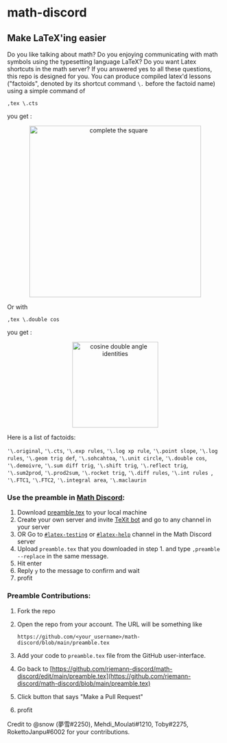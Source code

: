 # math-discord

## Make LaTeX'ing easier
Do you like talking about math? Do you enjoying communicating with math symbols using the typesetting language LaTeX? Do you want Latex shortcuts in the math server? If you answered yes to all these questions, this repo is designed for you. You can produce compiled latex'd lessons ("factoids", denoted by its shortcut command `\.` before the factoid name) using a simple command of 

`,tex \.cts`

you get : 
<div align="center">
<img src="https://raw.githubusercontent.com/riemann-discord/math-discord/main/img/cts.png" alt="complete the square" height="400px"/>
</div>

<!-- ![complete the square](https://raw.githubusercontent.com/riemann-discord/math-discord/main/img/cts.png) -->

Or with 

`,tex \.double cos`

you get : 
<div align="center">
<img src="https://raw.githubusercontent.com/riemann-discord/math-discord/main/img/double-cos.png" alt="cosine double angle identities" height="200px"/>
</div>

<!-- ![cosine double angle identities](https://raw.githubusercontent.com/riemann-discord/math-discord/main/img/double-cos.png) -->

Here is a list of factoids:

`'\.original`,
`'\.cts`,
`'\.exp rules`,
`'\.log xp rule`,
`'\.point slope`,
`'\.log rules`,
`'\.geom trig def`,
`'\.sohcahtoa`,
`'\.unit circle`,
`'\.double cos`,
`'\.demoivre`,
`'\.sum diff trig`,
`'\.shift trig`,
`'\.reflect trig`,
`'\.sum2prod`,
`'\.prod2sum`,
`'\.rocket trig`,
`'\.diff rules`,
`'\.int rules `,
`'\.FTC1`,
`'\.FTC2`,
`'\.integral area`,
`'\.maclaurin`

### Use the preamble in [Math Discord](https://discord.gg/math):
1. Download [preamble.tex](https://github.com/riemann-discord/math-discord/blob/main/preamble.tex) to your local machine
2. Create your own server and invite [TeXit bot](https://top.gg/bot/510789298321096704) and go to any channel in your server
3. OR Go to [`#latex-testing`](https://discord.com/channels/268882317391429632/844681108473118750) or [`#latex-help`](https://discord.com/channels/268882317391429632/840667252793802752) channel in the Math Discord server
4. Upload `preamble.tex` that you downloaded in step 1. and type `,preamble --replace` in the same message.
5. Hit enter
6. Reply `y` to the message to confirm and wait
7. profit

### Preamble Contributions:
1. Fork the repo
2. Open the repo from your account. The URL will be something like

    `https://github.com/<your_username>/math-discord/blob/main/preamble.tex`

3. Add your code to `preamble.tex` file from the GitHub user-interface.
4. Go back to 
    [https://github.com/riemann-discord/math-discord/edit/main/preamble.tex](https://github.com/riemann-discord/math-discord/blob/main/preamble.tex)
5. Click button that says "Make a Pull Request"
6. profit

Credit to
@snow (夢雪#2250), Mehdi_Moulati#1210, Toby#2275, RokettoJanpu#6002
for your contributions.
